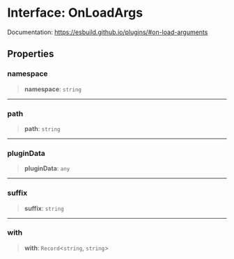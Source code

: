 # Interface: OnLoadArgs

Documentation: https://esbuild.github.io/plugins/#on-load-arguments

## Properties

### namespace

> **namespace**: `string`

***

### path

> **path**: `string`

***

### pluginData

> **pluginData**: `any`

***

### suffix

> **suffix**: `string`

***

### with

> **with**: `Record`\<`string`, `string`\>
